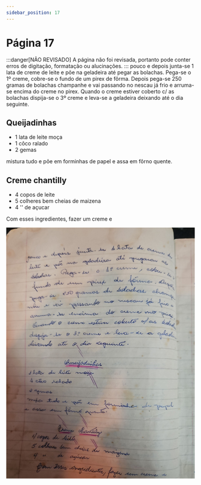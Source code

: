 ```yaml
---
sidebar_position: 17
---
```

# Página 17
:::danger[NÃO REVISADO]
A página não foi revisada, portanto pode conter erros de digitação, formatação ou alucinações.
:::
pouco e depois junta-se 1 lata de creme de leite e põe na geladeira até pegar as bolachas. Pega-se o 1º creme, cobre-se o fundo de um pirex de fôrma. Depois pega-se 250 gramas de bolachas champanhe e vai passando no nescau já frio e arruma-se encima do creme no pirex. Quando o creme estiver coberto c/ as bolachas dispija-se o 3º creme e leva-se a geladeira deixando até o dia seguinte.

## Queijadinhas

* 1 lata de leite moça
* 1 côco ralado
* 2 gemas

mistura tudo e põe em forminhas de papel e assa em fôrno quente.

## Creme chantilly

* 4 copos de leite
* 5 colheres bem cheias de maizena
* 4 '' de açucar

Com esses ingredientes, fazer um creme e

![imagem base](./images/page_17.png)